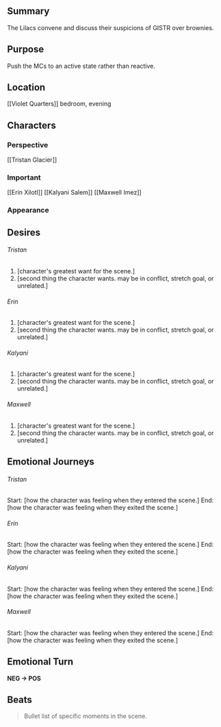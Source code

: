 ## Summary
The Lilacs convene and discuss their suspicions of GISTR over brownies. 
## Purpose
Push the MCs to an active state rather than reactive.
## Location
[[Violet Quarters]] bedroom, evening
## Characters 
### Perspective
[[Tristan Glacier]]
### Important
[[Erin Xilotl]]
[[Kalyani Salem]]
[[Maxwell Imez]]
### Appearance
## Desires
###### Tristan
1. [character's greatest want for the scene.]
2. [second thing the character wants. may be in conflict, stretch goal, or unrelated.]
###### Erin
1. [character's greatest want for the scene.]
2. [second thing the character wants. may be in conflict, stretch goal, or unrelated.]
###### Kalyani
1. [character's greatest want for the scene.]
2. [second thing the character wants. may be in conflict, stretch goal, or unrelated.]
###### Maxwell
1. [character's greatest want for the scene.]
2. [second thing the character wants. may be in conflict, stretch goal, or unrelated.]
## Emotional Journeys
###### Tristan
Start: [how the character was feeling when they entered the scene.]
End: [how the character was feeling when they exited the scene.]
###### Erin
Start: [how the character was feeling when they entered the scene.]
End: [how the character was feeling when they exited the scene.]
###### Kalyani
Start: [how the character was feeling when they entered the scene.]
End: [how the character was feeling when they exited the scene.]
###### Maxwell
Start: [how the character was feeling when they entered the scene.]
End: [how the character was feeling when they exited the scene.]
## Emotional Turn
**NEG -> POS**
## Beats
> Bullet list of specific moments in the scene.
